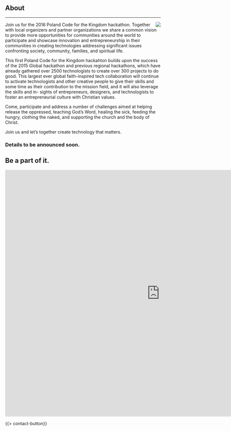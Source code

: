 ﻿## About
---
<img src="{{assets}}/images/earth.jpg" style="float:right"/>

Join us for the 2016 Poland Code for the Kingdom hackathon. Together with local organizers and partner organizations we share a common vision to provide more opportunities for communities around the world to participate and showcase innovation and entrepreneurship in their communities in creating technologies addressing significant issues confronting society, community, families, and spiritual life.

This first Poland Code for the Kingdom hackahton builds upon the success of the 2015 Global hackathon and previous regional hackathons, which have already gathered over 2500 technologists to create over 300 projects to do good. This largest ever global faith-inspired tech collaboration will continue to activate technologists and other creative people to give their skills and some time as their contribution to the mission field, and it will also leverage the skills and in- sights of entrepreneurs, designers, and technologists to foster an entrepreneurial culture with Christian values.

Come, participate and address a number of challenges aimed at helping release the oppressed, teaching God’s Word, healing the sick, feeding the hungry, clothing the naked, and supporting the church and the body of Christ. 

Join us and let’s together create technology that matters.

### Details to be announced soon. 

## Be a part of it.

<iframe src="https://docs.google.com/forms/d/15JnSOztJHu-cE7ZX41Wo3piSbedSWnH2SRdpyxaACNA/viewform?embedded=true" width="1000" height="800" frameborder="0" marginheight="0" marginwidth="0">Loading...</iframe>

{{> contact-button}}

